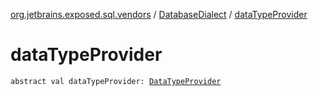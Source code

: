 [org.jetbrains.exposed.sql.vendors](../index.md) / [DatabaseDialect](index.md) / [dataTypeProvider](.)

# dataTypeProvider

`abstract val dataTypeProvider: `[`DataTypeProvider`](../-data-type-provider/index.md)